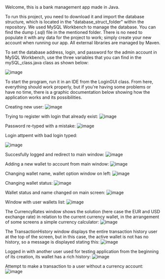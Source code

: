 Welcome, this is a bank management app made in Java.

To run this project, you need to download it and import the database structure, which is located in the "database_struct_folder" within the repository. We used MySQL Workbench to manage the database. You can find the dump (.sql) file in the mentioned folder. There is no need to populate it with any data for the project to work; simply create your new account when running our app. All external libraries are managed by Maven.

To set the database address, login, and password for the admin account in MySQL Workbench, use the three variables that you can find in the mySQL_class.java class as shown below:

![image](https://github.com/Arkadiusz-Rejman/java_bank_assaingment/assets/78605732/0cf31f86-2911-4463-87cb-8f1c1026507f)

To start the program, run it in an IDE from the LoginGUI class. From here, everything should work properly, but if you're having some problems or have no time, there is a graphic documentation below showing how the application works and its possibilities.


Creating new user:
![image](https://github.com/Arkadiusz-Rejman/java_bank_assaingment/assets/78605732/07f5fb42-d044-433f-a526-05a03c30d414)

Trying to register with login that already exist:
![image](https://github.com/Arkadiusz-Rejman/java_bank_assaingment/assets/78605732/9f2712be-795e-495c-9096-01d6d787f3e4)

Password re-typed with a mistake:
![image](https://github.com/Arkadiusz-Rejman/java_bank_assaingment/assets/78605732/f847f9ce-475c-49fe-a4f0-8da04680c887)

Login attpemt with bad login typed:

![image](https://github.com/Arkadiusz-Rejman/java_bank_assaingment/assets/78605732/337e2c47-af74-408f-b297-ef07fd5fa4b7)

Succesfully logged and redirect to main window:
![image](https://github.com/Arkadiusz-Rejman/java_bank_assaingment/assets/78605732/efa0ffdd-28a8-4fea-b326-f40515413da2)

Adding a new wallet to account from main window:
![image](https://github.com/Arkadiusz-Rejman/java_bank_assaingment/assets/78605732/4be89e9f-be43-4c02-80ab-46f5bb1722ac)

Changing wallet name, wallet option window on left:
![image](https://github.com/Arkadiusz-Rejman/java_bank_assaingment/assets/78605732/f9eb0696-cee7-41b3-95af-e4c72a083e34)

Changing wallet status:
![image](https://github.com/Arkadiusz-Rejman/java_bank_assaingment/assets/78605732/bf6c9fde-6168-4241-9f30-5457505415e8)

Wallet status and name changed on main screen:
![image](https://github.com/Arkadiusz-Rejman/java_bank_assaingment/assets/78605732/bbb13ff9-6afc-4969-9f9d-dea5e21c79b5)

Window with user wallets list:
![image](https://github.com/Arkadiusz-Rejman/java_bank_assaingment/assets/78605732/8fb83f79-ed1d-48be-920f-0e66553e984e)

The CurrencyRates window shows the solution (here case the EUR and USD exchange rate) in relation to the current currency wallet, in the arrangement of some screens a simple currency calculator:
![image](https://github.com/Arkadiusz-Rejman/java_bank_assaingment/assets/78605732/e74ad76a-69bf-4a74-899e-841636c5644d)

The TransactionHistory window displays the entire transaction history user at the top of the screen, but in this case, the active wallet is not has no history, so a message is displayed stating this:
![image](https://github.com/Arkadiusz-Rejman/java_bank_assaingment/assets/78605732/ff9254de-06cd-40f3-917d-c937325b919d)

Logged in with another user used for testing application from the beginning of its creation, its wallet has a rich history:
![image](https://github.com/Arkadiusz-Rejman/java_bank_assaingment/assets/78605732/24687366-29c5-41aa-89a4-67a3217d57d1)

Attempt to make a transaction to a user without a currency account:
![image](https://github.com/Arkadiusz-Rejman/java_bank_assaingment/assets/78605732/2f534afe-8aa5-44a2-9c79-660337c12f7b)

















